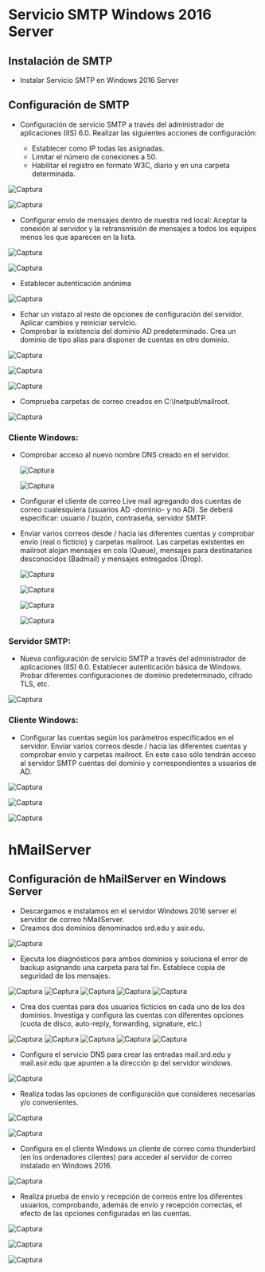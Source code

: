 # Servicio SMTP Windows 2016 Server

## Instalación de SMTP

* Instalar Servicio SMTP en Windows 2016 Server

## Configuración de SMTP

* Configuración de servicio SMTP a través del administrador de aplicaciones (IIS) 6.0. Realizar las siguientes acciones de configuración:

  - Establecer como IP todas las asignadas.
  - Limitar el número de conexiones a 50.
  - Habilitar el registro en formato W3C, diario y en una carpeta determinada.

![Captura](img/Captura.PNG)

![Captura](img/Captura1.PNG)

  - Configurar envío de mensajes dentro de nuestra red local: Aceptar la conexión al servidor y la retransmisión de mensajes a todos los equipos menos los que aparecen en la lista.

![Captura](img/Captura2.PNG)

![Captura](img/Captura3.PNG)

  - Establecer autenticación anónima

  ![Captura](img/Captura4.PNG)

  - Echar un vistazo al resto de opciones de configuración del servidor. Aplicar cambios y reiniciar servicio.
  - Comprobar la existencia del dominio AD predeterminado. Crea un dominio de tipo alias para disponer de cuentas en otro dominio.

  ![Captura](img/Captura5.PNG)

  ![Captura](img/Captura6.PNG)

  ![Captura](img/Captura7.PNG)

  - Comprueba carpetas de correo creados en C:\Inetpub\mailroot.

  ![Captura](img/Captura8.PNG)

### Cliente Windows:

* Comprobar acceso al nuevo nombre DNS creado en el servidor.

  ![Captura](img/Captura9.PNG)  

  ![Captura](img/Captura10.PNG)

* Configurar el cliente de correo Live mail agregando dos cuentas de correo cualesquiera (usuarios AD -dominio- y no AD). Se deberá especificar: usuario / buzón, contraseña,  servidor SMTP.

* Enviar varios correos desde / hacia las diferentes cuentas y comprobar envío (real o ficticio) y carpetas mailroot. Las carpetas existentes en mailroot alojan mensajes en cola (Queue), mensajes para destinatarios desconocidos (Badmail) y mensajes entregados (Drop).

  ![Captura](img/Captura11.PNG)

  ![Captura](img/Captura12.PNG)

  ![Captura](img/Captura13.PNG)

  ![Captura](img/Captura14.PNG)

### Servidor SMTP:

* Nueva configuración de servicio SMTP a través del administrador de aplicaciones (IIS) 6.0. Establecer autenticación básica de Windows. Probar diferentes configuraciones de dominio predeterminado, cifrado TLS, etc.

![Captura](img/Captura15.PNG)

### Cliente Windows:

* Configurar las cuentas según los parámetros especificados en el servidor. Enviar varios correos desde / hacia las diferentes cuentas y comprobar envío y carpetas mailroot. En este caso sólo tendrán acceso al servidor SMTP cuentas del dominio y correspondientes a usuarios de AD.

![Captura](img/Captura16.PNG)

![Captura](img/Captura17.PNG)

![Captura](img/Captura18.PNG)

# hMailServer

## Configuración de hMailServer en Windows Server

* Descargamos e instalamos en el servidor Windows 2016 server el servidor de correo hMailServer.
* Creamos dos dominios denominados srd.edu y asir.edu.

![Captura](img/img/Captura.PNG)

* Ejecuta los diagnósticos para ambos dominios y soluciona el error de backup asignando una carpeta para tal fin. Establece copia de seguridad de los mensajes.

![Captura](img/img/Captura1.PNG)
![Captura](img/img/Captura2.PNG)
![Captura](img/img/Captura3.PNG)
![Captura](img/img/Captura4.PNG)
![Captura](img/img/Captura5.PNG)

* Crea dos cuentas para dos usuarios ficticios en cada uno de los dos dominios. Investiga y configura las cuentas con diferentes opciones (cuota de disco, auto-reply, forwarding, signature, etc.)

![Captura](img/img/Captura6.PNG)
![Captura](img/img/Captura7.PNG)
![Captura](img/img/Captura8.PNG)
![Captura](img/img/Captura9.PNG)
![Captura](img/img/Captura10.PNG)

* Configura el servicio DNS para crear las entradas mail.srd.edu y mail.asir.edu que apunten a la dirección ip del servidor windows.

![Captura](img/img/Captura11.PNG)

* Realiza todas las opciones de configuración que consideres necesarias y/o convenientes.

![Captura](img/img/Captura12.PNG)

![Captura](img/img/Captura13.PNG)

* Configura en el cliente Windows un cliente de correo como thunderbird (en los ordenadores clientes) para acceder al servidor de correo instalado en Windows 2016.

![Captura](img/img/Captura14.PNG)

* Realiza prueba de envío y recepción de correos entre los diferentes usuarios, comprobando, además de envío y recepción correctas, el efecto de las opciones configuradas en las cuentas.

![Captura](img/img/Captura15.PNG)

![Captura](img/img/Captura16.PNG)

![Captura](img/img/Captura17.PNG)
